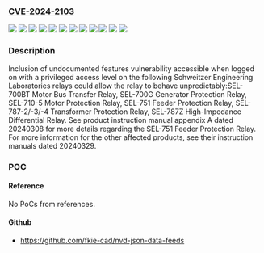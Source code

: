 ### [CVE-2024-2103](https://cve.mitre.org/cgi-bin/cvename.cgi?name=CVE-2024-2103)
![](https://img.shields.io/static/v1?label=Product&message=%20SEL-700G%20Generator%20Protection%20Relay&color=blue)
![](https://img.shields.io/static/v1?label=Product&message=SEL-700BT%20Motor%20Bus%20Transfer%20Relay&color=blue)
![](https://img.shields.io/static/v1?label=Product&message=SEL-710-5%20Motor%20Protection%20Relay&color=blue)
![](https://img.shields.io/static/v1?label=Product&message=SEL-751%20Feeder%20Protection%20Relay&color=blue)
![](https://img.shields.io/static/v1?label=Product&message=SEL-787-2%2F-3%2F-4%20Transformer%20Protection%20Relay&color=blue)
![](https://img.shields.io/static/v1?label=Product&message=SEL-787Z%20High-Impedance%20Differential%20Relay&color=blue)
![](https://img.shields.io/static/v1?label=Version&message=R100-V0%3C%20R301-V6%20&color=brighgreen)
![](https://img.shields.io/static/v1?label=Version&message=R100-V0%3C%20R302-V1%20&color=brighgreen)
![](https://img.shields.io/static/v1?label=Version&message=R101-V0%3C%20R302-V3%20&color=brighgreen)
![](https://img.shields.io/static/v1?label=Version&message=R301-V0%3C%20R301-V6%20&color=brighgreen)
![](https://img.shields.io/static/v1?label=Version&message=R302-V0%3C%20R302-V3%20&color=brighgreen)
![](https://img.shields.io/static/v1?label=Vulnerability&message=CWE-1242%3A%20Inclusion%20of%20Undocumented%20Features&color=brighgreen)

### Description

Inclusion of undocumented features vulnerability accessible when logged on with a privileged access level on the following Schweitzer Engineering Laboratories relays could allow the relay to behave unpredictably:SEL-700BT Motor Bus Transfer Relay, SEL-700G Generator Protection Relay, SEL-710-5 Motor Protection Relay, SEL-751 Feeder Protection Relay, SEL-787-2/-3/-4 Transformer Protection Relay, SEL-787Z High-Impedance Differential Relay. See product instruction manual appendix A dated 20240308 for more details regarding the SEL-751 Feeder Protection Relay. For more information for the other affected products, see their instruction manuals dated 20240329.

### POC

#### Reference
No PoCs from references.

#### Github
- https://github.com/fkie-cad/nvd-json-data-feeds


